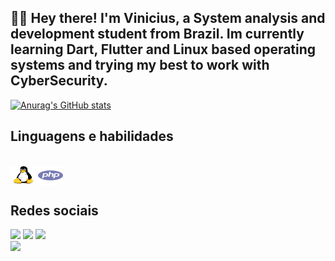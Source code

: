 ## 👋🏽 Hey there! I'm Vinicius, a System analysis and development student from Brazil. Im currently learning Dart, Flutter and Linux based operating systems and trying my best to work with CyberSecurity.
[![Anurag's GitHub stats](https://github-readme-stats.vercel.app/api?username=ViniciusFelipeAC)](https://github.com/anuraghazra/github-readme-stats)
## Linguagens e habilidades
<div style="display: inline_block"><br>
  <img align="center" alt="Rafa-Js" height="30" width="40" src="https://github.com/devicons/devicon/blob/master/icons/linux/linux-original.svg">
  <img align="center" alt="Rafa-Ts" height="30" width="40" src="https://github.com/devicons/devicon/blob/master/icons/php/php-plain.svg">

  
  ## Redes sociais
 
<div> 
  <a href="https://www.instagram.com/vini_xwl/" target="_blank"><img src="https://img.shields.io/badge/-Instagram-%23E4405F?style=for-the-badge&logo=instagram&logoColor=white" target="_blank"></a>
</a> 
  <a href = "mailto:ViniciusFAdeCastro@gmail.com"><img src="https://img.shields.io/badge/-Gmail-%23333?style=for-the-badge&logo=gmail&logoColor=white" target="_blank"></a>
  <a href="https://www.linkedin.com/in/viniciusfadecastro/" target="_blank"><img src="https://img.shields.io/badge/-LinkedIn-%230077B5?style=for-the-badge&logo=linkedin&logoColor=white" target="_blank"></a> 
  
<div align="left">
  <img height="300" src="https://media1.tenor.com/m/tfQqIFEcsMkAAAAC/cyberpunk-2077-cyberpunk.gif"  />
